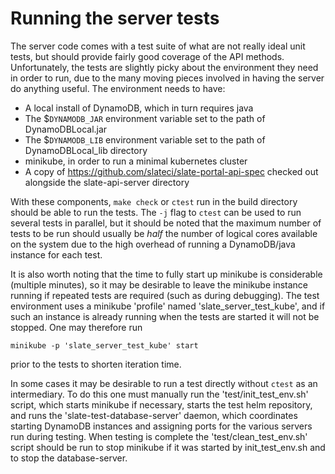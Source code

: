 # Running the server tests

The server code comes with a test suite of what are not really ideal unit tests, but should provide fairly good coverage of the API methods. Unfortunately, the tests are slightly picky about the environment they need in order to run, due to the many moving pieces involved in having the server do anything useful. The environment needs to have: 

- A local install of DynamoDB, which in turn requires java
- The $`DYNAMODB_JAR` environment variable set to the path of DynamoDBLocal.jar
- The $`DYNAMODB_LIB` environment variable set to the path of DynamoDBLocal_lib directory
- minikube, in order to run a minimal kubernetes cluster
- A copy of https://github.com/slateci/slate-portal-api-spec checked out alongside the slate-api-server directory

With these components, `make check` or `ctest` run in the build directory should be able to run the tests. The `-j` flag to `ctest` can be used to run several tests in parallel, but it should be noted that the maximum number of tests to be run should usually be _half_ the number of logical cores available on the system due to the high overhead of running a DynamoDB/java instance for each test. 

It is also worth noting that the time to fully start up minikube is considerable (multiple minutes), so it may be desirable to leave the minikube instance running if repeated tests are required (such as during debugging). The test environment uses a minikube 'profile' named 'slate_server_test_kube', and if such an instance is already running when the tests are started it will not be stopped. One may therefore run

	minikube -p 'slate_server_test_kube' start

prior to the tests to shorten iteration time. 

In some cases it may be desirable to run a test directly without `ctest` as an intermediary. To do this one must manually run the 'test/init_test_env.sh' script, which starts minikube if necessary, starts the test helm repository, and runs the 'slate-test-database-server' daemon, which coordinates starting DynamoDB instances and assigning ports for the various servers run during testing. When testing is complete the 'test/clean_test_env.sh' script should be run to stop minikube if it was started by init_test_env.sh and to stop the database-server. 
